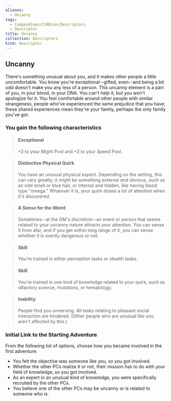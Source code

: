 ```yaml
---
aliases:
  - Uncanny
tags:
  - Compendiums/CSRD/en/Descriptors
  - Descriptor
title: Uncanny
collection: Descriptors
kind: Descriptor
---
```

## Uncanny  
There's something unusual about you, and it makes other people a little uncomfortable. You know you're exceptional--gifted, even--and being a bit odd doesn't make you any less of a person. This uncanny element is a part of you, in your blood, in your DNA. You can't help it, but you won't apologize for it. You feel comfortable around other people with similar strangeness, people who've experienced the same prejudice that you have; these shared experiences mean they're your family, perhaps the only family you've got.
### You gain the following characteristics  
> #### Exceptional
> +2 to your Might Pool and +2 to your Speed Pool.  

> #### Distinctive Physical Quirk
> You have an unusual physical aspect. Depending on the setting, this can vary greatly; it might be something external and obvious, such as an odd smell or blue hair, or internal and hidden, like having blood type "omega." Whatever it is, your quirk draws a lot of attention when it's discovered.  

> #### A Sense for the Weird
> Sometimes--at the GM's discretion--an event or person that seems related to your uncanny nature attracts your attention. You can sense it from afar, and if you get within long range of it, you can sense whether it is overtly dangerous or not.  

> #### Skill
> You're trained in either perception tasks or stealth tasks.  

> #### Skill
> You're trained in one kind of knowledge related to your quirk, such as olfactory science, mutations, or hematology.  

> #### Inability
> People find you unnerving. All tasks relating to pleasant social interaction are hindered. (Other people who are unusual like you aren't affected by this.)  

### Initial Link to the Starting Adventure  
From the following list of options, choose how you became involved in the first adventure.  
- You felt the objective was someone like you, so you got involved.  
- Whether the other PCs realize it or not, their mission has to do with your field of knowledge, so you got involved.  
- As an expert in an unusual kind of knowledge, you were specifically recruited by the other PCs.  
- You believe one of the other PCs may be uncanny or is related to someone who is.  